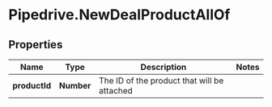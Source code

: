 # Pipedrive.NewDealProductAllOf

## Properties

Name | Type | Description | Notes
------------ | ------------- | ------------- | -------------
**productId** | **Number** | The ID of the product that will be attached | 


